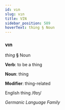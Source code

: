 ```yaml
---
id: vın
slug: vın
title: VIN
sidebar_position: 589
hoverText: thing § Noun
---
```


### vın

*thing* **§** Noun

**Verb**: to be a thing

**Noun**: thing

**Modifier**: thing-related

English thing /θɪŋ/

*Germanic Language Family*